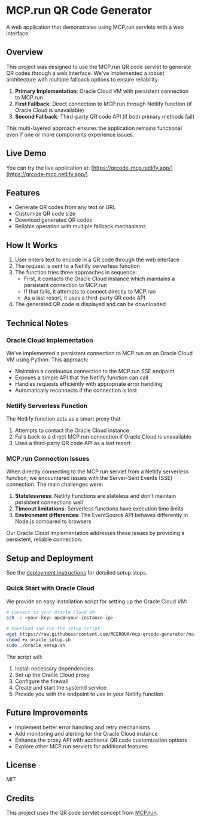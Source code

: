 # MCP.run QR Code Generator

A web application that demonstrates using MCP.run servlets with a web interface.

## Overview

This project was designed to use the MCP.run QR code servlet to generate QR codes through a web interface. We've implemented a robust architecture with multiple fallback options to ensure reliability:

1. **Primary Implementation**: Oracle Cloud VM with persistent connection to MCP.run
2. **First Fallback**: Direct connection to MCP.run through Netlify function (if Oracle Cloud is unavailable)
3. **Second Fallback**: Third-party QR code API (if both primary methods fail)

This multi-layered approach ensures the application remains functional even if one or more components experience issues.

## Live Demo

You can try the live application at: [https://qrcode-mcp.netlify.app/](https://qrcode-mcp.netlify.app/)

## Features

- Generate QR codes from any text or URL
- Customize QR code size
- Download generated QR codes
- Reliable operation with multiple fallback mechanisms

## How It Works

1. User enters text to encode in a QR code through the web interface
2. The request is sent to a Netlify serverless function
3. The function tries three approaches in sequence:
   - First, it contacts the Oracle Cloud instance which maintains a persistent connection to MCP.run
   - If that fails, it attempts to connect directly to MCP.run
   - As a last resort, it uses a third-party QR code API
4. The generated QR code is displayed and can be downloaded

## Technical Notes

### Oracle Cloud Implementation

We've implemented a persistent connection to MCP.run on an Oracle Cloud VM using Python. This approach:

- Maintains a continuous connection to the MCP.run SSE endpoint
- Exposes a simple API that the Netlify function can call
- Handles requests efficiently with appropriate error handling
- Automatically reconnects if the connection is lost

### Netlify Serverless Function

The Netlify function acts as a smart proxy that:

1. Attempts to contact the Oracle Cloud instance
2. Falls back to a direct MCP.run connection if Oracle Cloud is unavailable
3. Uses a third-party QR code API as a last resort

### MCP.run Connection Issues

When directly connecting to the MCP.run servlet from a Netlify serverless function, we encountered issues with the Server-Sent Events (SSE) connection. The main challenges were:

1. **Statelessness**: Netlify Functions are stateless and don't maintain persistent connections well
2. **Timeout limitations**: Serverless functions have execution time limits
3. **Environment differences**: The EventSource API behaves differently in Node.js compared to browsers

Our Oracle Cloud implementation addresses these issues by providing a persistent, reliable connection.

## Setup and Deployment

See the [deployment instructions](DEPLOYMENT.md) for detailed setup steps.

### Quick Start with Oracle Cloud

We provide an easy installation script for setting up the Oracle Cloud VM:

```bash
# Connect to your Oracle Cloud VM
ssh -i <your-key> opc@<your-instance-ip>

# Download and run the setup script
wget https://raw.githubusercontent.com/MCERQUA/mcp-qrcode-generator/main/oracle_setup.sh
chmod +x oracle_setup.sh
sudo ./oracle_setup.sh
```

The script will:
1. Install necessary dependencies
2. Set up the Oracle Cloud proxy
3. Configure the firewall
4. Create and start the systemd service
5. Provide you with the endpoint to use in your Netlify function

## Future Improvements

- Implement better error handling and retry mechanisms
- Add monitoring and alerting for the Oracle Cloud instance
- Enhance the proxy API with additional QR code customization options
- Explore other MCP.run servlets for additional features

## License

MIT

## Credits

This project uses the QR code servlet concept from [MCP.run](https://mcp.run/nilslice/qr-code).
